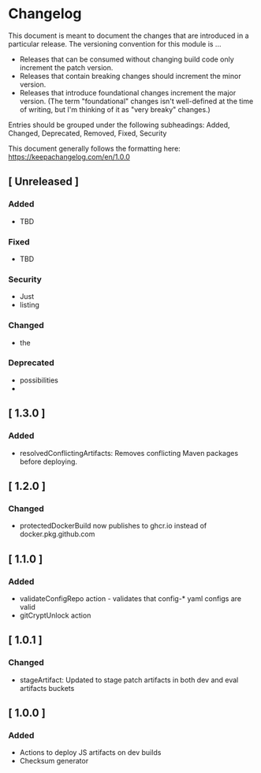# Changelog
This document is meant to document the changes that are introduced in a particular release.
The versioning convention for this module is ...
* Releases that can be consumed without changing build code only increment the patch version.
* Releases that contain breaking changes should increment the minor version.
* Releases that introduce foundational changes increment the major version. (The term "foundational"
changes isn't well-defined at the time of writing, but I'm thinking of it as "very breaky" changes.)

Entries should be grouped under the following subheadings: Added, Changed, Deprecated, Removed, Fixed, Security

This document generally follows the formatting here: https://keepachangelog.com/en/1.0.0

## [ Unreleased ]
### Added
* TBD
### Fixed
* TBD
### Security
* Just
* listing
### Changed
* the
### Deprecated
* possibilities
* 
## [ 1.3.0 ]
### Added
* resolvedConflictingArtifacts: Removes conflicting Maven packages before deploying.


## [ 1.2.0 ]
### Changed
* protectedDockerBuild now publishes to ghcr.io instead of docker.pkg.github.com

## [ 1.1.0 ]
### Added
* validateConfigRepo action - validates that config-* yaml configs are valid
* gitCryptUnlock action

## [ 1.0.1 ]
### Changed
* stageArtifact: Updated to stage patch artifacts in both dev and eval artifacts buckets

## [ 1.0.0 ]
### Added
* Actions to deploy JS artifacts on dev builds
* Checksum generator